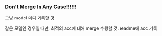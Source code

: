 ### Don't Merge In Any Case!!!!!!

그냥 model 마다 기록할 것

같은 모델인 경우일 때만, 최적의 acc에 대해 merge 수행할 것. 
readme에 acc 기록
